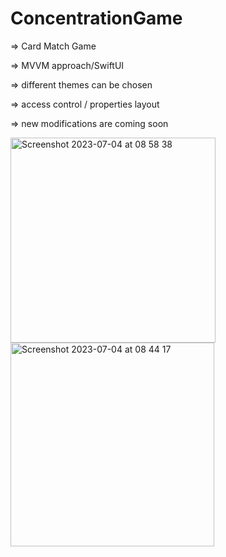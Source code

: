 # ConcentrationGame
=> Card Match Game

=> MVVM approach/SwiftUI

=> different themes can be chosen

=> access control / properties layout 

=> new modifications are coming soon

<img width="328" alt="Screenshot 2023-07-04 at 08 58 38" src="https://github.com/YuliaShinkareva/ConcentrationGame/assets/112308390/60f2ec6f-9d60-4044-a7ab-ca176ba7654b">


<img width="326" alt="Screenshot 2023-07-04 at 08 44 17" src="https://github.com/YuliaShinkareva/ConcentrationGame/assets/112308390/2ff4a789-609a-476d-8ea1-efa0e397799f">

